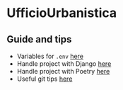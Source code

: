 # UfficioUrbanistica

## Guide and tips
- Variables for `.env` [here](docs/env.md)
- Handle project with Django [here](docs/django-tips.md)
- Handle project with Poetry [here](docs/poetry-tips.md)
- Useful git tips [here](docs/git-tips.md)